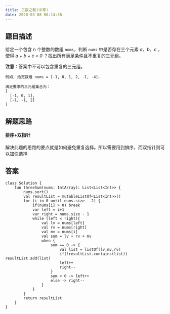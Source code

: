 ```yaml
---
title: 三数之和(中等)
date: 2020-03-08 06:14:30
---
```

## 题目描述

给定一个包含 n 个整数的数组 ``nums``，判断 ``nums`` 中是否存在三个元素 *a，b，c* ，使得 *a + b + c = 0* ？找出所有满足条件且不重复的三元组。

**注意**：答案中不可以包含重复的三元组。


```
例如, 给定数组 nums = [-1, 0, 1, 2, -1, -4]，

满足要求的三元组集合为：
[
  [-1, 0, 1],
  [-1, -1, 2]
]
```


## 解题思路

#### 排序+双指针

解决此题的思路的要点就是如何避免重复选择。所以需要用到排序，而双指针则可以加快选择

## 答案


```
class Solution {
    fun threeSum(nums: IntArray): List<List<Int>> {
        nums.sort()
        val resultList = mutableListOf<List<Int>>()
        for (i in 0 until nums.size - 2) {
            if(nums[i] > 0) break
            var left = i+1
            var right = nums.size - 1
            while (left < right){
                val lv = nums[left]
                val rv = nums[right]
                val mv = nums[i]
                val sum = lv + rv + mv
                when {
                    sum == 0 -> {
                        val list = listOf(lv,mv,rv)
                        if(!resultList.contains(list)) resultList.add(list)
                        left++
                        right--
                    }
                    sum < 0 -> left++
                    else -> right--
                }
            }
        }
        return resultList
    }
}
```


